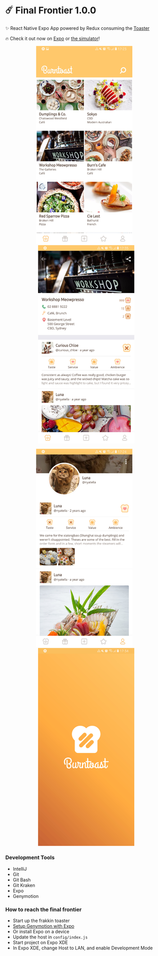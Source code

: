 # ☄️ Final Frontier 1.0.0

✨ React Native Expo App powered by Redux consuming the [Toaster](https://github.com/psyanite/toaster/)

🔥 Check it out now on [Expo](https://expo.io/@psyanite/burntoast) or [the simulator](https://expo.io/appetize-simulator?url=https://expo.io/@psyanite/burntoast)!

<p align="center">
<img width="300" src="docs/images/homepage.jpg" />&nbsp;&nbsp;&nbsp;<img width="300" style="display:inline-block" src="docs/images/store.jpg" />
</p>

<p align="center">
<img width="300" src="docs/images/profile.jpg" />&nbsp;&nbsp;&nbsp;<img width="300" src="docs/images/loading-screen.jpg" />
</p>

### Development Tools

* IntelliJ
* Git
* Git Bash
* Git Kraken
* Expo
* Genymotion

### How to reach the final frontier

* Start up the frakkin toaster
* [Setup Genymotion with Expo](https://medium.com/@psyanite/how-to-use-genymotion-with-expo-cc52815928cf)
* Or install Expo on a device
* Update the host in `config/index.js`
* Start project on Expo XDE
* In Expo XDE, change Host to LAN, and enable Development Mode
